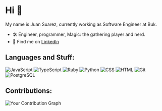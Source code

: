 # Hi 👋

My name is Juan Suarez, currently working as Software Engineer at Buk.

- 🛠️ Engineer, programmer, Magic: the gathering player and nerd.
- 🔗 Find me on [LinkedIn](https://www.linkedin.com/in/juansuva)


## Languages and Stuff:
![JavaScript](https://img.shields.io/badge/JavaScript-F7DF1E?logo=javascript&logoColor=black)
![TypeScript](https://img.shields.io/badge/TypeScript-007ACC?logo=typescript&logoColor=white)
![Ruby](https://img.shields.io/badge/Ruby-CC342D?logo=ruby&logoColor=white)
![Python](https://img.shields.io/badge/Python-3776AB?logo=python&logoColor=white)
![CSS](https://img.shields.io/badge/CSS-1572B6?logo=css3&logoColor=white)
![HTML](https://img.shields.io/badge/HTML-E34F26?logo=html5&logoColor=white)
![Git](https://img.shields.io/badge/Git-F05032?logo=git&logoColor=white)
![PostgreSQL](https://img.shields.io/badge/PostgreSQL-336791?logo=postgresql&logoColor=white)

## Contributions:
![Your Contribution Graph](https://ghchart.rshah.org/juansuv)
